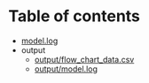 # Table of contents

* [model.log](model.log)
* output
  * [output/flow_chart_data.csv](output/flow_chart_data.csv)
  * [output/model.log](output/model.log)